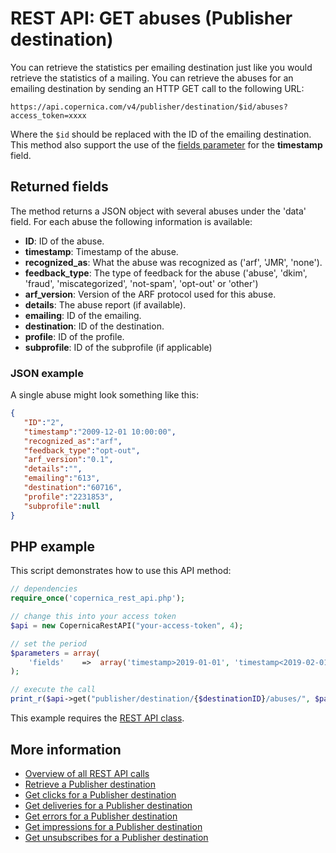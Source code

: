# REST API: GET abuses (Publisher destination)

You can retrieve the statistics per emailing destination just like you 
would retrieve the statistics of a mailing. You can 
retrieve the abuses for an emailing destination by sending an HTTP GET call to the following URL:

`https://api.copernica.com/v4/publisher/destination/$id/abuses?access_token=xxxx`

Where the `$id` should be replaced with the ID of the emailing destination. This method 
also support the use of the [fields parameter](./rest-fields-parameter) 
for the **timestamp** field.

## Returned fields

The method returns a JSON object with several abuses under the 'data' field. 
For each abuse the following information is available:

* **ID**: ID of the abuse.
* **timestamp**: Timestamp of the abuse.
* **recognized_as**: What the abuse was recognized as ('arf', 'JMR', 'none').
* **feedback_type**: The type of feedback for the abuse ('abuse', 'dkim', 'fraud', 'miscategorized', 'not-spam', 'opt-out' or 'other')
* **arf_version**: Version of the ARF protocol used for this abuse.
* **details**: The abuse report (if available).
* **emailing**: ID of the emailing.
* **destination**: ID of the destination.
* **profile**: ID of the profile.
* **subprofile**: ID of the subprofile (if applicable)

### JSON example

A single abuse might look something like this:

```json
{  
   "ID":"2",
   "timestamp":"2009-12-01 10:00:00",
   "recognized_as":"arf",
   "feedback_type":"opt-out",
   "arf_version":"0.1",
   "details":"",
   "emailing":"613",
   "destination":"60716",
   "profile":"2231853",
   "subprofile":null
}
```

## PHP example

This script demonstrates how to use this API method:

```php
// dependencies
require_once('copernica_rest_api.php');

// change this into your access token
$api = new CopernicaRestAPI("your-access-token", 4);

// set the period
$parameters = array(
    'fields'    =>  array('timestamp>2019-01-01', 'timestamp<2019-02-01')
);

// execute the call
print_r($api->get("publisher/destination/{$destinationID}/abuses/", $parameters));
```

This example requires the [REST API class](./rest-php).

## More information

* [Overview of all REST API calls](./rest-api)
* [Retrieve a Publisher destination](./rest-get-publisher-destination)
* [Get clicks for a Publisher destination](./rest-get-publisher-destination-clicks)
* [Get deliveries for a Publisher destination](./rest-get-publisher-destination-deliveries)
* [Get errors for a Publisher destination](./rest-get-publisher-destination-errors)
* [Get impressions for a Publisher destination](./rest-get-publisher-destination-impressions)
* [Get unsubscribes for a Publisher destination](./rest-get-publisher-destination-unsubscribes)
